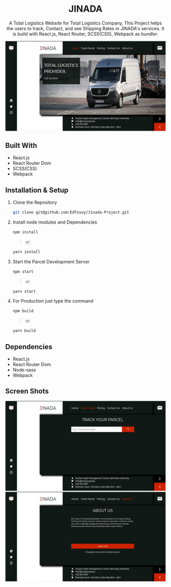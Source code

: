 <h1 align="center">
  JINADA 
  
</h1>
<p align="center">
  A Total Logistics Website for Total Logistics Company,
  This Project helps the users to track, Contact, and see Shipping Rates in JINADA's services. It is
  build with React.js, React Router, SCSS(CSS), Webpack as bundler.
</p>

![demo](https://github.com/EdTosoy/Jinada-Project/blob/master/Demo.png?raw=true)

## Built With

- React.js
- React Router Dom
- SCSS(CSS)
- Webpack

## Installation & Setup

1. Clone the Repository

   ```sh
   git clone git@github.com:EdTosoy/Jinada-Project.git
   ```

2. Install node modules and Dependencies

   ```sh
   npm install
   ```

   > or

   ```sh
   yarn install
   ```

3. Start the Parcel Development Server

   ```sh
   npm start
   ```

   > or

   ```sh
   yarn start
   ```

4. For Production just type the command

   ```sh
   npm build
   ```

   > or

   ```sh
   yarn build
   ```

## Dependencies

- React.js
- React Router Dom
- Node-sass
- Webpack

## Screen Shots

![demo](https://github.com/EdTosoy/Jinada-Project/blob/master/ScreenShot1.png?raw=true)
![demo](https://github.com/EdTosoy/Jinada-Project/blob/master/ScreenShot2.png?raw=true)
